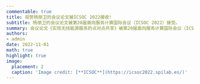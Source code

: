 ```yaml
---
commentable: true
title: 祝贺杨朋卫的会议论文被ICSOC 2022接收!
subtitle: 杨朋卫的会议论文被第20届面向服务计算国际会议（ICSOC 2022）接受。
summary: 会议论文《实现无线能源服务的点对点共享》被第20届面向服务计算国际会议（ICSOC 2022）接受。
authors:
- admin
date: 2022-11-01
math: true
highlight: true
image:
  placement: 2
  caption: 'Image credit: [**ICSOC**](https://icsoc2022.spilab.es/)'
---
```


